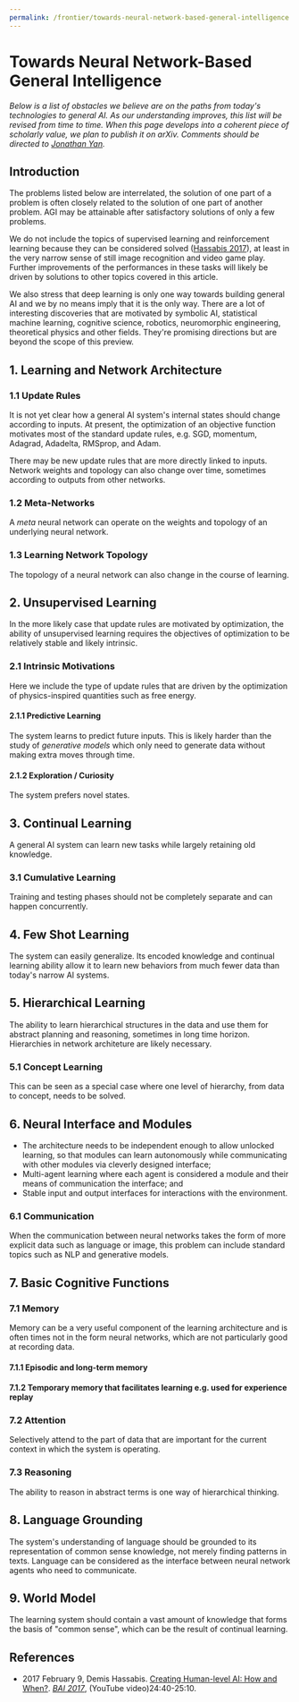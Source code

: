 ```yaml
---
permalink: /frontier/towards-neural-network-based-general-intelligence.html
---
```

# Towards Neural Network-Based General Intelligence

*Below is a list of obstacles we believe are on the paths from today's technologies to general AI. As our understanding improves, this list will be revised from time to time. When this page develops into a coherent piece of scholarly value, we plan to publish it on arXiv. Comments should be directed to [Jonathan Yan](mailto:jyan@realai.org).*

## Introduction 

The problems listed below are interrelated, the solution of one part of a problem is often closely related to the solution of one part of another problem. AGI may be attainable after satisfactory solutions of only a few problems.

We do not include the topics of supervised learning and reinforcement learning because they can be considered solved ([Hassabis 2017](https://www.youtube.com/watch?v=V0aXMTpZTfc)), at least in the very narrow sense of still image recognition and video game play. Further improvements of the performances in these tasks will likely be driven by solutions to other topics covered in this article.

We also stress that deep learning is only one way towards building general AI and we by no means imply that it is the only way. There are a lot of interesting discoveries that are motivated by symbolic AI, statistical machine learning, cognitive science, robotics, neuromorphic engineering, theoretical physics and other fields. They're promising directions but are beyond the scope of this preview.

## 1. Learning and Network Architecture

### 1.1 Update Rules

It is not yet clear how a general AI system's internal states should change according to inputs. At present, the optimization of an objective function motivates most of the standard update rules, e.g. SGD, momentum, Adagrad, Adadelta, RMSprop, and Adam.

There may be new update rules that are more directly linked to inputs. Network weights and topology can also change over time, sometimes according to outputs from other networks.

### 1.2 Meta-Networks

A *meta* neural network can operate on the weights and topology of an underlying neural network.

### 1.3 Learning Network Topology

The topology of a neural network can also change in the course of learning.

## 2. Unsupervised Learning

In the more likely case that update rules are motivated by optimization, the ability of unsupervised learning requires the objectives of optimization to be relatively stable and likely intrinsic.

### 2.1 Intrinsic Motivations

Here we include the type of update rules that are driven by the optimization of physics-inspired quantities such as free energy.

#### 2.1.1 Predictive Learning

The system learns to predict future inputs. This is likely harder than the study of *generative models* which only need to generate data without making extra moves through time.

#### 2.1.2 Exploration / Curiosity

The system prefers novel states.

## 3. Continual Learning

A general AI system can learn new tasks while largely retaining old knowledge.

### 3.1 Cumulative Learning

Training and testing phases should not be completely separate and can happen concurrently. 

## 4. Few Shot Learning

The system can easily generalize. Its encoded knowledge and continual learning ability allow it to learn new behaviors from much fewer data than today's narrow AI systems.

## 5. Hierarchical Learning

The ability to learn hierarchical structures in the data and use them for abstract planning and reasoning, sometimes in long time horizon. Hierarchies in network architeture are likely necessary.

### 5.1 Concept Learning

This can be seen as a special case where one level of hierarchy, from data to concept, needs to be solved.

## 6. Neural Interface and Modules

* The architecture needs to be independent enough to allow unlocked learning, so that modules can learn autonomously while communicating with other modules via cleverly designed interface;
* Multi-agent learning where each agent is considered a module and their means of communication the interface; and
* Stable input and output interfaces for interactions with the environment.

### 6.1 Communication

When the communication between neural networks takes the form of more explicit data such as language or image, this problem can include standard topics such as NLP and generative models.

## 7. Basic Cognitive Functions

### 7.1 Memory

Memory can be a very useful component of the learning architecture and is often times not in the form neural networks, which are not particularly good at recording data.

#### 7.1.1 Episodic and long-term memory

#### 7.1.2 Temporary memory that facilitates learning e.g. used for experience replay

### 7.2 Attention

Selectively attend to the part of data that are important for the current context in which the system is operating.

### 7.3 Reasoning

The ability to reason in abstract terms is one way of hierarchical thinking.

## 8. Language Grounding

The system's understanding of language should be grounded to its representation of common sense knowledge, not merely finding patterns in texts. Language can be considered as the interface between neural network agents who need to communicate.

## 9. World Model

The learning system should contain a vast amount of knowledge that forms the basis of "common sense", which can be the result of continual learning.

## References

* 2017 February 9, Demis Hassabis. [Creating Human-level AI: How and When?](https://www.youtube.com/watch?v=V0aXMTpZTfc). *[BAI 2017](https://futureoflife.org/bai-2017/)*, (YouTube video)24:40-25:10.
